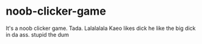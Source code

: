 # noob-clicker-game
It's a noob clicker game. Tada.
Lalalalala Kaeo likes dick he like the big dick in da ass.
stupid the dum
